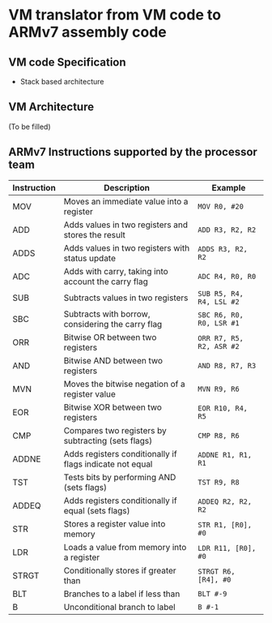 # VM translator from VM code to ARMv7 assembly code

## VM code Specification
- Stack based architecture


## VM Architecture
(To be filled)

## ARMv7 Instructions supported by the processor team

| Instruction | Description | Example |
|-------------|-------------|---------|
| MOV         | Moves an immediate value into a register | `MOV R0, #20` |
| ADD         | Adds values in two registers and stores the result | `ADD R3, R2, R2` |
| ADDS        | Adds values in two registers with status update | `ADDS R3, R2, R2` |
| ADC         | Adds with carry, taking into account the carry flag | `ADC R4, R0, R0` |
| SUB         | Subtracts values in two registers | `SUB R5, R4, R4, LSL #2` |
| SBC         | Subtracts with borrow, considering the carry flag | `SBC R6, R0, R0, LSR #1` |
| ORR         | Bitwise OR between two registers | `ORR R7, R5, R2, ASR #2` |
| AND         | Bitwise AND between two registers | `AND R8, R7, R3` |
| MVN         | Moves the bitwise negation of a register value | `MVN R9, R6` |
| EOR         | Bitwise XOR between two registers | `EOR R10, R4, R5` |
| CMP         | Compares two registers by subtracting (sets flags) | `CMP R8, R6` |
| ADDNE       | Adds registers conditionally if flags indicate not equal | `ADDNE R1, R1, R1` |
| TST         | Tests bits by performing AND (sets flags) | `TST R9, R8` |
| ADDEQ       | Adds registers conditionally if equal (sets flags) | `ADDEQ R2, R2, R2` |
| STR         | Stores a register value into memory | `STR R1, [R0], #0` |
| LDR         | Loads a value from memory into a register | `LDR R11, [R0], #0` |
| STRGT       | Conditionally stores if greater than | `STRGT R6, [R4], #0` |
| BLT         | Branches to a label if less than | `BLT #-9` |
| B           | Unconditional branch to label | `B #-1` |
